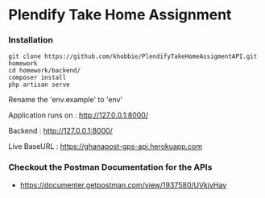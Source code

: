 # Plendify Take Home Assignment

### Installation

    git clone https://github.com/khobbie/PlendifyTakeHomeAssigmentAPI.git homework
    cd homework/backend/
    composer install
    php artisan serve

Rename the 'env.example' to 'env'

Application runs on : <http://127.0.0.1:8000/>

Backend : <http://127.0.0.1:8000/>

Live BaseURL : <https://ghanapost-gps-api.herokuapp.com>

### Checkout the Postman Documentation for the APIs

* <https://documenter.getpostman.com/view/1937580/UVkjvHav>
